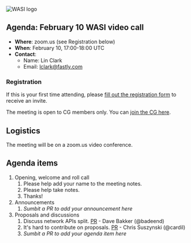 ![WASI logo](https://raw.githubusercontent.com/WebAssembly/WASI/main/WASI.png)

## Agenda: February 10 WASI video call

- **Where**: zoom.us (see Registration below)
- **When**: February 10, 17:00-18:00 UTC
- **Contact**:
  - Name: Lin Clark
  - Email: lclark@fastly.com

### Registration

If this is your first time attending, please [fill out the registration form](https://docs.google.com/forms/d/e/1FAIpQLSdpO6Lp2L_dZ2_oiDgzjKx7pb7s2YYHjeSIyfHWZZGSKoZKWQ/viewform?usp=sf_link) to receive an invite.

The meeting is open to CG members only. You can [join the CG here](https://www.w3.org/community/webassembly/).

## Logistics

The meeting will be on a zoom.us video conference.

## Agenda items

1. Opening, welcome and roll call
    1. Please help add your name to the meeting notes.
    1. Please help take notes.
    1. Thanks!
1. Announcements
    1. _Sumbit a PR to add your announcement here_
1. Proposals and discussions
    1. Discuss network APIs split. [PR](https://github.com/WebAssembly/WASI/pull/461) - Dave Bakker (@badeend)
    2. It's hard to contribute on proposals. [PR](https://github.com/WebAssembly/WASI/pull/xxx) - Chris Suszynski (@cardil)
    3. _Sumbit a PR to add your agenda item here_
